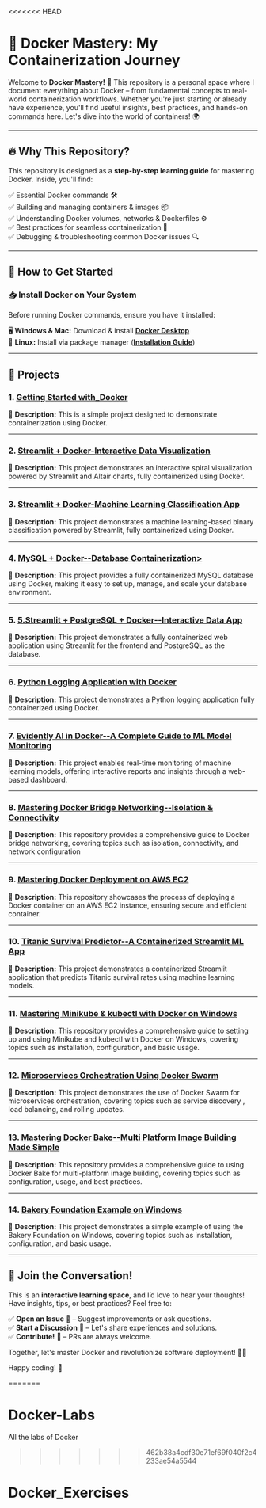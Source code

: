 <<<<<<< HEAD
# 🐳 Docker Mastery: My Containerization Journey

Welcome to **Docker Mastery!** 🚀 This repository is a personal space where I document everything about Docker – from fundamental concepts to real-world containerization workflows. Whether you're just starting or already have experience, you'll find useful insights, best practices, and hands-on commands here. Let's dive into the world of containers! 🌍

---

## 🔥 Why This Repository?
This repository is designed as a **step-by-step learning guide** for mastering Docker. Inside, you'll find:

✅ Essential Docker commands 🛠️  
✅ Building and managing containers & images 📦  
✅ Understanding Docker volumes, networks & Dockerfiles ⚙️  
✅ Best practices for seamless containerization 🚢  
✅ Debugging & troubleshooting common Docker issues 🔍  

---

## 🎯 How to Get Started
### 📥 Install Docker on Your System
Before running Docker commands, ensure you have it installed:

🖥️ **Windows & Mac:** Download & install **[Docker Desktop](https://www.docker.com/products/docker-desktop/)**  
🐧 **Linux:** Install via package manager (**[Installation Guide](https://docs.docker.com/engine/install/)**)

---

## 🚀 Projects

### 1. [Getting Started with_Docker ](https://github.com/adnanrasool128/Docker_Exercises/tree/main/01.Getting%20Started%20with_Docker)

📌 **Description:** This is a simple project designed to demonstrate containerization using Docker.

---

### 2. [Streamlit + Docker-Interactive Data Visualization ](https://github.com/adnanrasool128/Docker_Exercises/tree/main/02.Streamlit%20%2B%20Docker-Interactive%20Data%20Visualization)

📌 **Description:** This project demonstrates an interactive spiral visualization powered by Streamlit and Altair charts, fully containerized using Docker.

---

### 3. [Streamlit + Docker-Machine Learning Classification App ](https://github.com/adnanrasool128/Docker_Exercises/tree/main/03.Streamlit%20%2B%20Docker-Machine%20Learning%20Classification%20App)

📌 **Description:** This project demonstrates a machine learning-based binary classification powered by Streamlit, fully containerized using Docker.

---

### 4. [MySQL + Docker--Database Containerization> ](https://github.com/adnanrasool128/Docker_Exercises/tree/main/04.MySQL%20%2B%20Docker--Database%20Containerization)

📌 **Description:** This project provides a fully containerized MySQL database using Docker, making it easy to set up, manage, and scale your database environment.

---

### 5. [5.Streamlit + PostgreSQL + Docker--Interactive Data App ](https://github.com/adnanrasool128/Docker_Exercises/tree/main/05.Streamlit%20%2B%20PostgreSQL%20%2B%20Docker--Interactive%20Data%20App)

📌 **Description:** This project demonstrates a fully containerized web application using Streamlit for the frontend and PostgreSQL as the database.

---

### 6. [Python Logging Application with Docker ](https://github.com/adnanrasool128/Docker_Exercises/tree/main/06.Python%20Logging%20Application%20with%20Docker)

📌 **Description:** This project demonstrates a Python logging application fully containerized using Docker.

---
### 7. [Evidently AI in Docker--A Complete Guide to ML Model Monitoring ](https://github.com/adnanrasool128/Docker_Exercises/tree/main/07.Evidently%20AI%20in%20Docker--A%20Complete%20Guide%20to%20ML%20Model%20Monitoring)

📌 **Description:** This project enables real-time monitoring of machine learning models, offering interactive reports and insights through a web-based dashboard.

---

### 8. [Mastering Docker Bridge Networking--Isolation & Connectivity ](https://github.com/adnanrasool128/Docker_Exercises/tree/main/08.Mastering%20Docker%20Bridge%20Networking--Isolation%20%26%20Connectivity)

📌 **Description:** This repository provides a comprehensive guide to Docker bridge networking, covering topics such as isolation, connectivity, and network configuration

---

### 9. [Mastering Docker Deployment on AWS EC2 ](https://github.com/adnanrasool128/Docker_Exercises/tree/main/09.%20Mastering%20Docker%20Deployment%20on%20AWS%20EC2)

📌 **Description:** This repository showcases the process of deploying a Docker container on an AWS EC2 instance, ensuring secure and efficient container.

---

### 10. [Titanic Survival Predictor--A Containerized Streamlit ML App ](https://github.com/adnanrasool128/Docker_Exercises/tree/main/10.Titanic%20Survival%20Predictor--A%20Containerized%20Streamlit%20ML%20App)

📌 **Description:** This project demonstrates a containerized Streamlit application that predicts Titanic survival rates using machine learning models.

---

### 11. [Mastering Minikube & kubectl with Docker on Windows ](https://github.com/adnanrasool128/Docker_Exercises/tree/main/11.Mastering%20Minikube%20%26%20kubectl%20with%20Docker%20on%20Windows)

📌 **Description:** This repository provides a comprehensive guide to setting up and using Minikube and kubectl with Docker on Windows, covering topics such as installation, configuration, and basic usage.

---

### 12. [Microservices Orchestration Using Docker Swarm ](https://github.com/adnanrasool128/Docker_Exercises/tree/main/12.Microservices%20Orchestration%20Using%20Docker%20Swarm)

📌 **Description:** This project demonstrates the use of Docker Swarm for microservices orchestration, covering topics such as service discovery , load balancing, and rolling updates.

---

### 13. [Mastering Docker Bake--Multi Platform Image Building Made Simple ](https://github.com/adnanrasool128/Docker_Exercises/tree/main/13.Mastering%20Docker%20Bake--Multi%20Platform%20Image%20Building%20Made%20Simple)

📌 **Description:** This repository provides a comprehensive guide to using Docker Bake for multi-platform image building, covering topics such as configuration, usage, and best practices.

---

### 14. [Bakery Foundation Example on Windows ](https://github.com/adnanrasool128/Docker_Exercises/tree/main/14.Bakery%20Foundation%20Example%20on%20Windows)

📌 **Description:** This project demonstrates a simple example of using the Bakery Foundation on Windows, covering topics such as installation, configuration, and basic usage.

---


## 🙌 Join the Conversation!
This is an **interactive learning space**, and I’d love to hear your thoughts! Have insights, tips, or best practices? Feel free to:

✅ **Open an Issue** 📝 – Suggest improvements or ask questions.  
✅ **Start a Discussion** 💬 – Let's share experiences and solutions.  
✅ **Contribute!** 🚀 – PRs are always welcome.  

Together, let's master Docker and revolutionize software deployment! 🌊🐳  

Happy coding! 🚀

=======
# Docker-Labs
All the labs of Docker
>>>>>>> 462b38a4cdf30e71ef69f040f2c4233ae54a5544
# Docker_Exercises
